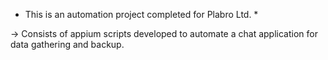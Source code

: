 * This is an automation project completed for Plabro Ltd. *

-> Consists of appium scripts developed to automate a chat application for data gathering and backup.
